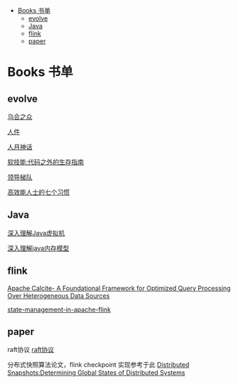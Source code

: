 - [Books 书单](#books-书单)
  - [evolve](#evolve)
  - [Java](#java)
  - [flink](#flink)
  - [paper](#paper)


# Books 书单

## evolve

[乌合之众](./evolve/%E3%80%8A%E4%B9%8C%E5%90%88%E4%B9%8B%E4%BC%97%E5%A4%A7%E4%BC%97%E5%BF%83%E7%90%86%E7%A0%94%E7%A9%B6%E3%80%8B.pdf)

[人件](./evolve/%E3%80%8A%E4%BA%BA%E4%BB%B6%20%E5%8E%9F%E4%B9%A6%E7%AC%AC3%E7%89%88%E3%80%8B.pdf)

[人月神话](./evolve/%E4%BA%BA%E6%9C%88%E7%A5%9E%E8%AF%9D.pdf)

[软技能:代码之外的生存指南](./evolve/%E8%BD%AF%E6%8A%80%E8%83%BD%EF%BC%9A%E4%BB%A3%E7%A0%81%E4%B9%8B%E5%A4%96%E7%9A%84%E7%94%9F%E5%AD%98%E6%8C%87%E5%8D%97.pdf)

[领导梯队](./evolve/%E9%A2%86%E5%AF%BC%E6%A2%AF%E9%98%9F%EF%BC%9A%E5%85%A8%E9%9D%A2%E6%89%93%E9%80%A0%E9%A2%86%E5%AF%BC%E5%8A%9B%E9%A9%B1%E5%8A%A8%E5%9E%8B%E5%85%AC%E5%8F%B8-%E6%8B%89%E5%A7%86%C2%B7%E6%9F%A5%E5%85%B0.pdf)

[高效能人士的七个习惯](./evolve/%E9%AB%98%E6%95%88%E8%83%BD%E4%BA%BA%E5%A3%AB%E7%9A%84%E4%B8%83%E4%B8%AA%E4%B9%A0%E6%83%AF(20%E5%91%A8%E5%B9%B4%E7%BA%AA%E5%BF%B5%E7%89%88)%E5%8F%B2%E8%92%82%E8%8A%AC%C2%B7%E6%9F%AF%E7%BB%B4.pdf)

## Java

[深入理解Java虚拟机](./java/%E6%B7%B1%E5%85%A5%E7%90%86%E8%A7%A3Java%E8%99%9A%E6%8B%9F%E6%9C%BA%EF%BC%9AJVM%E9%AB%98%E7%BA%A7%E7%89%B9%E6%80%A7%E4%B8%8E%E6%9C%80%E4%BD%B3%E5%AE%9E%E8%B7%B5%EF%BC%88%E7%AC%AC3%E7%89%88%EF%BC%89%E5%91%A8%E5%BF%97%E6%98%8E.pdf)

[深入理解java内存模型](./java/%E6%B7%B1%E5%85%A5%E7%90%86%E8%A7%A3java%E5%86%85%E5%AD%98%E6%A8%A1%E5%9E%8B.pdf)

## flink

[Apache Calcite- A Foundational Framework for Optimized Query Processing Over Heterogeneous Data Sources](./flink/Apache%20Calcite-%20A%20Foundational%20Framework%20for%20Optimized%20Query%20Processing%20Over%20Heterogeneous%20Data%20Sources.pdf)

[state-management-in-apache-flink](./flink/state-management-in-apache-flink.pdf)

## paper

raft协议 [raft协议](./paper/raft.pdf)

分布式快照算法论文，flink checkpoint 实现参考于此 [Distributed Snapshots:Determining Global States of Distributed Systems](./paper/Distributed%20Snapshots.pdf)